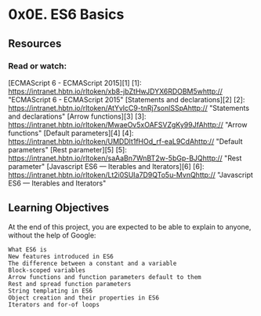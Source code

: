 # 0x0E. ES6 Basics

## Resources

### Read or watch:

[ECMAScript 6 - ECMAScript 2015][1]
[1]: https://intranet.hbtn.io/rltoken/xb8-jbZtHwJDYX6RDOBM5whttp:// "ECMAScript 6 - ECMAScript 2015"
[Statements and declarations][2]
[2]: https://intranet.hbtn.io/rltoken/AtYvlcC9-tnRj7sonlSSpAhttp:// "Statements and declarations"
[Arrow functions][3]
[3]: https://intranet.hbtn.io/rltoken/MwaeOv5xOAFSVZgKy99JfAhttp:// "Arrow functions"
[Default parameters][4]
[4]: https://intranet.hbtn.io/rltoken/UMDDlt1fHOd_rf-eaL9CdAhttp:// "Default parameters"
[Rest parameter][5]
[5]: https://intranet.hbtn.io/rltoken/saAaBn7WnBT2w-5bGp-BJQhttp:// "Rest parameter"
[Javascript ES6 — Iterables and Iterators][6]
[6]: https://intranet.hbtn.io/rltoken/Lt2i0SUIa7D9QTo5u-MvnQhttp:// "Javascript ES6 — Iterables and Iterators"

## Learning Objectives

At the end of this project, you are expected to be able to explain to anyone, without the help of Google:

    What ES6 is
    New features introduced in ES6
    The difference between a constant and a variable
    Block-scoped variables
    Arrow functions and function parameters default to them
    Rest and spread function parameters
    String templating in ES6
    Object creation and their properties in ES6
    Iterators and for-of loops
